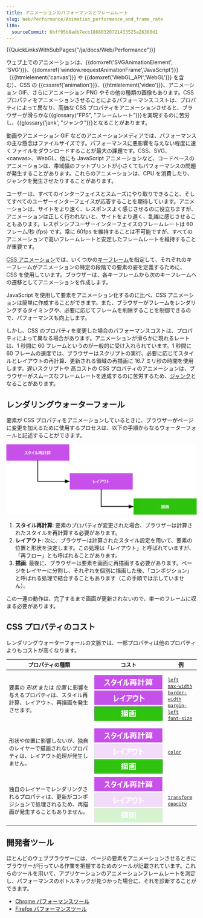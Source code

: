 ```yaml
---
title: アニメーションのパフォーマンスとフレームレート
slug: Web/Performance/Animation_performance_and_frame_rate
l10n:
  sourceCommit: 6bff95b8adb7ecb18660320721433525a26360d1
---
```


{{QuickLinksWithSubPages("/ja/docs/Web/Performance")}}

ウェブ上でのアニメーションは、{{domxref('SVGAnimationElement', 'SVG')}}、{{domxref('window.requestAnimationFrame','JavaScript')}}（{{htmlelement('canvas')}} や {{domxref('WebGL_API','WebGL')}} を含む）、CSS の {{cssxref('animation')}}、{{htmlelement('video')}}、アニメーション GIF、さらにアニメーション PNG やその他の種類の画像もあります。CSS プロパティをアニメーションさせることによるパフォーマンスコストは、プロパティによって異なり、高価な CSS プロパティをアニメーションさせると、ブラウザーが滑らかな{{glossary("FPS", "フレームレート")}}を実現するのに苦労し、{{glossary('jank', "ジャンク")}}となることがあります。

動画やアニメーション GIF などのアニメーションメディアでは、パフォーマンスの主な懸念はファイルサイズです。パフォーマンスに悪影響を与えない程度に速くファイルをダウンロードすることが最大の課題です。CSS、SVG、\<canvas>、WebGL、他にも JavaScript アニメーションなど、コードベースのアニメーションは、帯域幅のフットプリントが小さくてもパフォーマンスの問題が発生することがあります。これらのアニメーションは、CPU を消費したり、ジャンクを発生させたりすることがあります。

ユーザーは、すべてのインターフェイスとスムーズにやり取りできること、そしてすべてのユーザーインターフェイスが応答することを期待しています。アニメーションは、サイトをより速く、レスポンスよく感じさせるのに役立ちますが、アニメーションは正しく行われないと、サイトをより遅く、乱雑に感じさせることもあります。レスポンシブユーザーインターフェイスのフレームレートは 60 フレーム/秒 (fps) です。常に 60fps を維持することは不可能ですが、すべてのアニメーションで高いフレームレートと安定したフレームレートを維持することが重要です。

[CSS アニメーション](/ja/docs/Web/CSS/CSS_Animations/Using_CSS_animations)では、いくつかの[キーフレーム](/ja/docs/Web/CSS/@keyframes)を指定して、それぞれのキーフレームがアニメーションの特定の段階での要素の姿を定義するために、 CSS を使用しています。ブラウザーは、各キーフレームから次のキーフレームへの遷移としてアニメーションを作成します。

JavaScript を使用して要素をアニメーション化するのに比べ、CSS アニメーションは簡単に作成することができます。また、ブラウザーがフレームをレンダリングするタイミングや、必要に応じてフレームを削除することを制御できるので、パフォーマンスも向上します。

しかし、CSS のプロパティを変更した場合のパフォーマンスコストは、プロパティによって異なる場合があります。アニメーションが滑らかに現れるレートは、1 秒間に 60 フレームというのが一般的に受け入れられています。1 秒間に 60 フレームの速度では、ブラウザーはスクリプトの実行、必要に応じてスタイルとレイアウトの再計算、更新される領域の再描画に 16.7 ミリ秒の時間を使用します。遅いスクリプトや 高コストの CSS プロパティのアニメーションは、ブラウザーがスムーズなフレームレートを達成するのに苦労するため、[ジャンク](/ja/docs/Glossary/Jank)となることがあります。

## レンダリングウォーターフォール

要素が CSS プロパティをアニメーションしているときに、ブラウザーがページに変更を加えるために使用するプロセスは、以下の手順からなるウォーターフォールと記述することができます。

![CSS レンダリングのウォーターフォールのフローチャート。順に、スタイル再計算、レイアウト、ペイントの手順となっている。](css-rendering-waterfall.png)

1. **スタイル再計算**: 要素のプロパティが変更された場合、ブラウザーは計算されたスタイルを再計算する必要があります。
2. **レイアウト**: 次に、ブラウザーは計算されたスタイル設定を用いて、要素の位置と形状を決定します。この処理は「レイアウト」と呼ばれていますが、「再フロー」とも呼ばれることがあります。
3. **描画**: 最後に、ブラウザーは要素を画面に再描画する必要があります。ページをレイヤーに分割し、それぞれを個別に描画した後、「コンポジション」と呼ばれる処理で結合することもあります（この手順では示していません）。

この一連の動作は、完了するまで画面が更新されないので、単一のフレームに収まる必要があります。

## CSS プロパティのコスト

レンダリングウォーターフォールの文脈では、一部プロパティは他のプロパティよりもコストが高くなります。

<table class="standard-table">
  <thead>
    <tr>
      <th scope="col">プロパティの種類</th>
      <th scope="col">コスト</th>
      <th scope="col">例</th>
    </tr>
  </thead>
  <tbody>
    <tr>
      <td>
        要素の <em>形状</em> または <em>位置</em> に影響を与えるプロパティは、スタイル再計算、レイアウト、再描画を発生させます。
      </td>
      <td>
        <img alt="スタイル再計算あり" src="recalculate-style.png" />
        <img alt="レイアウト計算あり" src="layout.png" />
        <img alt="再描画あり" src="paint.png" />
      </td>
      <td>
        <p>
          <code><a href="/ja/docs/Web/CSS/left">left</a></code
          ><br /><code
            ><a href="/ja/docs/Web/CSS/max-width">max-width</a></code
          ><br /><code
            ><a href="/ja/docs/Web/CSS/border-width">border-width</a></code
          ><br /><code
            ><a href="/ja/docs/Web/CSS/margin-left">margin-left</a></code
          ><br /><code
            ><a href="/ja/docs/Web/CSS/font-size">font-size</a></code
          >
        </p>
      </td>
    </tr>
    <tr>
      <td>
        <p>
          形状や位置に影響しないが、独自のレイヤーで描画されないプロパティは、レイアウト処理が発生しません。
        </p>
      </td>
      <td>
        <img alt="スタイル再計算あり" src="recalculate-style.png" />
        <img alt="レイアウト計算なし" src="layout-faint.png" />
        <img alt="再描画あり" src="paint.png" />
      </td>
      <td>
        <p>
          <code><a href="/ja/docs/Web/CSS/color">color</a></code>
        </p>
      </td>
    </tr>
    <tr>
      <td>
        独自のレイヤーでレンダリングされるプロパティは、更新がコンポジションで処理されるため、再描画が発生することもありません。
      </td>
      <td>
        <img alt="スタイル再計算あり" src="recalculate-style.png" />
        <img alt="レイアウト計算なし" src="layout-faint.png" />
        <img alt="再描画なし" src="paint-faint.png" />
      </td>
      <td>
        <code><a href="/ja/docs/Web/CSS/transform">transform</a></code
        ><br /><code><a href="/ja/docs/Web/CSS/opacity">opacity</a></code>
      </td>
    </tr>
  </tbody>
</table>

## 開発者ツール

ほとんどのウェブブラウザーには、ページの要素をアニメーションさせるときにブラウザーが行っている作業を把握するためのツールが記載されています。これらのツールを用いて、アプリケーションのアニメーションフレームレートを測定し、パフォーマンスのボトルネックが見つかった場合に、それを診断することができます。

- [Chrome パフォーマンスツール](https://developer.chrome.com/docs/devtools/#performance)
- [Firefox パフォーマンスツール](https://firefox-source-docs.mozilla.org/devtools-user/performance/)
